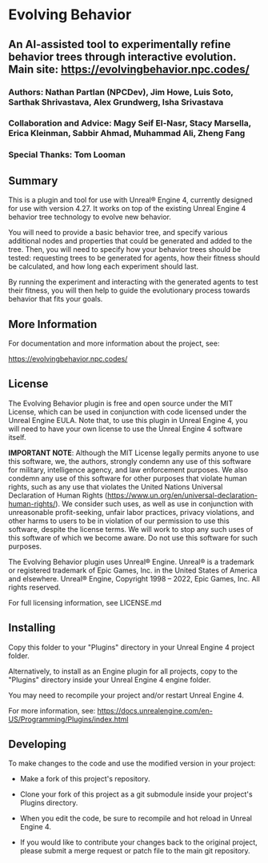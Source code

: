 # Evolving Behavior

## An AI-assisted tool to experimentally refine behavior trees through interactive evolution. Main site: https://evolvingbehavior.npc.codes/

### Authors: Nathan Partlan (NPCDev), Jim Howe, Luis Soto, Sarthak Shrivastava, Alex Grundwerg, Isha Srivastava

### Collaboration and Advice: Magy Seif El-Nasr, Stacy Marsella, Erica Kleinman, Sabbir Ahmad, Muhammad Ali, Zheng Fang

### Special Thanks: Tom Looman

## Summary

This is a plugin and tool for use with Unreal® Engine 4, currently designed for use with version 4.27. It works on top of the existing Unreal Engine 4 behavior tree technology to evolve new behavior.

You will need to provide a basic behavior tree, and specify various additional nodes and properties that could be generated and added to the tree. Then, you will need to specify how your behavior trees should be tested: requesting trees to be generated for agents, how their fitness should be calculated, and how long each experiment should last.

By running the experiment and interacting with the generated agents to test their fitness, you will then help to guide the evolutionary process towards behavior that fits your goals.

## More Information

For documentation and more information about the project, see:

https://evolvingbehavior.npc.codes/

## License

The Evolving Behavior plugin is free and open source under the MIT License, which can be used in conjunction with code licensed under the Unreal Engine EULA. Note that, to use this plugin in Unreal Engine 4, you will need to have your own license to use the Unreal Engine 4 software itself.

**IMPORTANT NOTE**: Although the MIT License legally permits anyone to use this software, we, the authors, strongly condemn any use of this software for military, intelligence agency, and law enforcement purposes. We also condemn any use of this software for other purposes that violate human rights, such as any use that violates the United Nations Universal Declaration of Human Rights (https://www.un.org/en/universal-declaration-human-rights/). We consider such uses, as well as use in conjunction with unreasonable profit-seeking, unfair labor practices, privacy violations, and other harms to users to be in violation of our permission to use this software, despite the license terms. We will work to stop any such uses of this software of which we become aware. Do not use this software for such purposes.

The Evolving Behavior plugin uses Unreal® Engine. Unreal® is a trademark or registered trademark of Epic Games, Inc. in the United States of America and elsewhere. Unreal® Engine, Copyright 1998 – 2022, Epic Games, Inc. All rights reserved.

For full licensing information, see LICENSE.md

## Installing

Copy this folder to your "Plugins" directory in your Unreal Engine 4 project folder.

Alternatively, to install as an Engine plugin for all projects, copy to the "Plugins" directory inside your Unreal Engine 4 engine folder.

You may need to recompile your project and/or restart Unreal Engine 4.

For more information, see: https://docs.unrealengine.com/en-US/Programming/Plugins/index.html

## Developing

To make changes to the code and use the modified version in your project:

- Make a fork of this project's repository.

- Clone your fork of this project as a git submodule inside your project's Plugins directory.

- When you edit the code, be sure to recompile and hot reload in Unreal Engine 4.

- If you would like to contribute your changes back to the original project, please submit a merge request or patch file to the main git repository.


